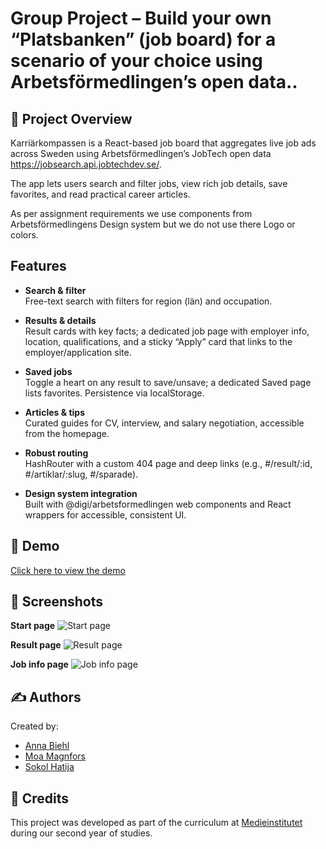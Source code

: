 # Group Project – Build your own “Platsbanken” (job board) for a scenario of your choice using Arbetsförmedlingen’s open data..

## 📖 Project Overview

Karriärkompassen is a React-based job board that aggregates live job ads across Sweden using Arbetsförmedlingen’s JobTech open data https://jobsearch.api.jobtechdev.se/. 

The app lets users search and filter jobs, view rich job details, save favorites, and read practical career articles.

As per assignment requirements we use components from Arbetsförmedlingens Design system but we do not use there Logo or colors. 

## Features
* <strong>Search & filter</strong><br>Free-text search with filters for region (län) and occupation.

* <strong>Results & details</strong><br>Result cards with key facts; a dedicated job page with employer info, location, qualifications, and a sticky “Apply” card that links to the employer/application site.

* <strong>Saved jobs</strong><br>Toggle a heart on any result to save/unsave; a dedicated Saved page lists favorites. Persistence via localStorage.

* <strong>Articles & tips</strong><br>Curated guides for CV, interview, and salary negotiation, accessible from the homepage.

* <strong>Robust routing</strong><br>HashRouter with a custom 404 page and deep links (e.g., #/result/:id, #/artiklar/:slug, #/sparade).

* <strong>Design system integration</strong><br>Built with @digi/arbetsformedlingen web components and React wrappers for accessible, consistent UI.


## 🎥 Demo 
[Click here to view the demo](https://medieinstitutet.github.io/fed24d-case-af-jobtech-group-5-1/)

## 📸 Screenshots 

**Start page**
![Start page]()

**Result page**
![Result page]()

**Job info page**
![Job info page]()


## ✍️ Authors 
Created by: 	
- [Anna Biehl](https://github.com/biehlen) 
- [Moa Magnfors](https://github.com/mainforce) 
- [Sokol Hatija](https://github.com/koliwewe) 


## 🤝 Credits
This project was developed as part of the curriculum at [Medieinstitutet](https://medieinstitutet.se/) during our second year of studies.